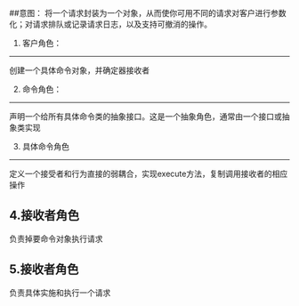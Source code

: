 ##意图：
将一个请求封装为一个对象，从而使你可用不同的请求对客户进行参数化；对请求排队或记录请求日志，以及支持可撤消的操作。

1. 客户角色：
----
创建一个具体命令对象，并确定器接收者

2. 命令角色：
-----
声明一个给所有具体命令类的抽象接口。这是一个抽象角色，通常由一个接口或抽象类实现

3. 具体命令角色
-----
定义一个接受者和行为直接的弱耦合，实现execute方法，复制调用接收者的相应操作

4.接收者角色
----
负责掉要命令对象执行请求

5.接收者角色
---
负责具体实施和执行一个请求